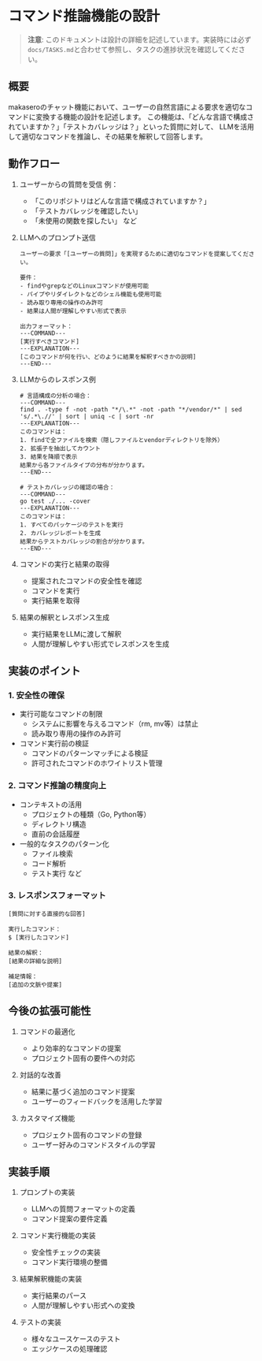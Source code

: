 # コマンド推論機能の設計

> **注意**: このドキュメントは設計の詳細を記述しています。実装時には必ず`docs/TASKS.md`と合わせて参照し、タスクの進捗状況を確認してください。

## 概要

makaseroのチャット機能において、ユーザーの自然言語による要求を適切なコマンドに変換する機能の設計を記述します。
この機能は、「どんな言語で構成されていますか？」「テストカバレッジは？」といった質問に対して、
LLMを活用して適切なコマンドを推論し、その結果を解釈して回答します。

## 動作フロー

1. ユーザーからの質問を受信
   例：
   - 「このリポジトリはどんな言語で構成されていますか？」
   - 「テストカバレッジを確認したい」
   - 「未使用の関数を探したい」
   など

2. LLMへのプロンプト送信
   ```
   ユーザーの要求「[ユーザーの質問]」を実現するために適切なコマンドを提案してください。
   
   要件：
   - findやgrepなどのLinuxコマンドが使用可能
   - パイプやリダイレクトなどのシェル機能も使用可能
   - 読み取り専用の操作のみ許可
   - 結果は人間が理解しやすい形式で表示
   
   出力フォーマット：
   ---COMMAND---
   [実行すべきコマンド]
   ---EXPLANATION---
   [このコマンドが何を行い、どのように結果を解釈すべきかの説明]
   ---END---
   ```

3. LLMからのレスポンス例
   ```
   # 言語構成の分析の場合：
   ---COMMAND---
   find . -type f -not -path "*/\.*" -not -path "*/vendor/*" | sed 's/.*\.//' | sort | uniq -c | sort -nr
   ---EXPLANATION---
   このコマンドは：
   1. findで全ファイルを検索（隠しファイルとvendorディレクトリを除外）
   2. 拡張子を抽出してカウント
   3. 結果を降順で表示
   結果から各ファイルタイプの分布が分かります。
   ---END---

   # テストカバレッジの確認の場合：
   ---COMMAND---
   go test ./... -cover
   ---EXPLANATION---
   このコマンドは：
   1. すべてのパッケージのテストを実行
   2. カバレッジレポートを生成
   結果からテストカバレッジの割合が分かります。
   ---END---
   ```

4. コマンドの実行と結果の取得
   - 提案されたコマンドの安全性を確認
   - コマンドを実行
   - 実行結果を取得

5. 結果の解釈とレスポンス生成
   - 実行結果をLLMに渡して解釈
   - 人間が理解しやすい形式でレスポンスを生成

## 実装のポイント

### 1. 安全性の確保
- 実行可能なコマンドの制限
  - システムに影響を与えるコマンド（rm, mv等）は禁止
  - 読み取り専用の操作のみ許可
- コマンド実行前の検証
  - コマンドのパターンマッチによる検証
  - 許可されたコマンドのホワイトリスト管理

### 2. コマンド推論の精度向上
- コンテキストの活用
  - プロジェクトの種類（Go, Python等）
  - ディレクトリ構造
  - 直前の会話履歴
- 一般的なタスクのパターン化
  - ファイル検索
  - コード解析
  - テスト実行
  など

### 3. レスポンスフォーマット
```
[質問に対する直接的な回答]

実行したコマンド：
$ [実行したコマンド]

結果の解釈：
[結果の詳細な説明]

補足情報：
[追加の文脈や提案]
```

## 今後の拡張可能性

1. コマンドの最適化
   - より効率的なコマンドの提案
   - プロジェクト固有の要件への対応

2. 対話的な改善
   - 結果に基づく追加のコマンド提案
   - ユーザーのフィードバックを活用した学習

3. カスタマイズ機能
   - プロジェクト固有のコマンドの登録
   - ユーザー好みのコマンドスタイルの学習

## 実装手順

1. プロンプトの実装
   - LLMへの質問フォーマットの定義
   - コマンド提案の要件定義

2. コマンド実行機能の実装
   - 安全性チェックの実装
   - コマンド実行環境の整備

3. 結果解釈機能の実装
   - 実行結果のパース
   - 人間が理解しやすい形式への変換

4. テストの実装
   - 様々なユースケースのテスト
   - エッジケースの処理確認 